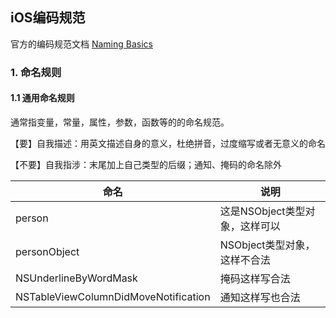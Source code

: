 ## iOS编码规范

官方的编码规范文档 [Naming Basics](https://developer.apple.com/library/content/documentation/Cocoa/Conceptual/CodingGuidelines/Articles/NamingBasics.html)

### 1. 命名规则

#### 1.1 通用命名规则

  通常指变量，常量，属性，参数，函数等的的命名规范。
  
  【要】自我描述：用英文描述自身的意义，杜绝拼音，过度缩写或者无意义的命名
  
  【不要】自我指涉：末尾加上自己类型的后缀；通知、掩码的命名除外
  
命名       |说明          
------- | --------------
person|这是NSObject类型对象，这样可以
personObject|NSObject类型对象，这样不合法
NSUnderlineByWordMask|掩码这样写合法
NSTableViewColumnDidMoveNotification|通知这样写也合法




